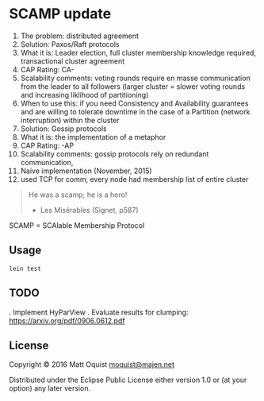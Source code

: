 # SCAMP update

1. The problem: distributed agreement
 1. Solution: Paxos/Raft protocols
   1. What it is: Leader election, full cluster membership knowledge required, transactional cluster agreement
   1. CAP Rating: CA-
   1. Scalability comments: voting rounds require en masse communication from the leader to all followers (larger cluster = slower voting rounds and increasing liklihood of partitioning)
   1. When to use this: if you need Consistency and Availability guarantees and are willing to tolerate downtime in the case of a Partition (network interruption) within the cluster
 1. Solution: Gossip protocols
   1. What it is: the implementation of a metaphor
   1. CAP Rating: -AP
   1. Scalability comments: gossip protocols rely on redundant communication, 
1. Naive implementation (November, 2015)
 1. used TCP for comm, every node had membership list of entire cluster

> He was a scamp; he is a hero!
> - Les Misérables (Signet, p587)



SCAMP = SCAlable Membership Protocol

## Usage

`lein test`

## TODO

. Implement HyParView
. Evaluate results for clumping: https://arxiv.org/pdf/0906.0612.pdf

## License

Copyright © 2016 Matt Oquist <moquist@majen.net>

Distributed under the Eclipse Public License either version 1.0 or (at
your option) any later version.
